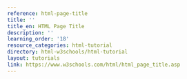 ```yaml
---
reference: html-page-title
title: ''
title_en: HTML Page Title
description: ''
learning_order: '18'
resource_categories: html-tutorial
directory: html-w3schools/html-tutorial
layout: tutorials
link: https://www.w3schools.com/html/html_page_title.asp
---
```

